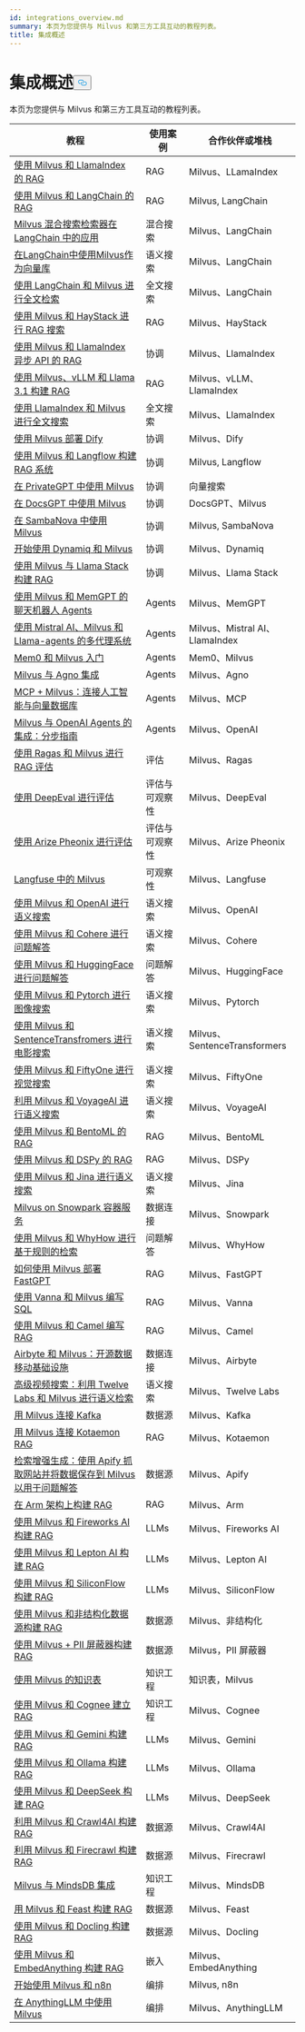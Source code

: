```yaml
---
id: integrations_overview.md
summary: 本页为您提供与 Milvus 和第三方工具互动的教程列表。
title: 集成概述
---
```

<h1 id="Integrations-Overview" class="common-anchor-header">集成概述<button data-href="#Integrations-Overview" class="anchor-icon" translate="no">
      <svg translate="no"
        aria-hidden="true"
        focusable="false"
        height="20"
        version="1.1"
        viewBox="0 0 16 16"
        width="16"
      >
        <path
          fill="#0092E4"
          fill-rule="evenodd"
          d="M4 9h1v1H4c-1.5 0-3-1.69-3-3.5S2.55 3 4 3h4c1.45 0 3 1.69 3 3.5 0 1.41-.91 2.72-2 3.25V8.59c.58-.45 1-1.27 1-2.09C10 5.22 8.98 4 8 4H4c-.98 0-2 1.22-2 2.5S3 9 4 9zm9-3h-1v1h1c1 0 2 1.22 2 2.5S13.98 12 13 12H9c-.98 0-2-1.22-2-2.5 0-.83.42-1.64 1-2.09V6.25c-1.09.53-2 1.84-2 3.25C6 11.31 7.55 13 9 13h4c1.45 0 3-1.69 3-3.5S14.5 6 13 6z"
        ></path>
      </svg>
    </button></h1><p>本页为您提供与 Milvus 和第三方工具互动的教程列表。</p>
<table>
<thead>
<tr><th>教程</th><th>使用案例</th><th>合作伙伴或堆栈</th></tr>
</thead>
<tbody>
<tr><td><a href="/docs/zh/integrate_with_llamaindex.md">使用 Milvus 和 LlamaIndex 的 RAG</a></td><td>RAG</td><td>Milvus、LLamaIndex</td></tr>
<tr><td><a href="/docs/zh/integrate_with_langchain.md">使用 Milvus 和 LangChain 的 RAG</a></td><td>RAG</td><td>Milvus, LangChain</td></tr>
<tr><td><a href="/docs/zh/milvus_hybrid_search_retriever.md">Milvus 混合搜索检索器在 LangChain 中的应用</a></td><td>混合搜索</td><td>Milvus、LangChain</td></tr>
<tr><td><a href="/docs/zh/basic_usage_langchain.md">在LangChain中使用Milvus作为向量库</a></td><td>语义搜索</td><td>Milvus、LangChain</td></tr>
<tr><td><a href="/docs/zh/full_text_search_with_langchain.md">使用 LangChain 和 Milvus 进行全文检索</a></td><td>全文搜索</td><td>Milvus、LangChain</td></tr>
<tr><td><a href="/docs/zh/integrate_with_haystack.md">使用 Milvus 和 HayStack 进行 RAG 搜索</a></td><td>RAG</td><td>Milvus、HayStack</td></tr>
<tr><td><a href="/docs/zh/llamaindex_milvus_async.md">使用 Milvus 和 LlamaIndex 异步 API 的 RAG</a></td><td>协调</td><td>Milvus、LlamaIndex</td></tr>
<tr><td><a href="/docs/zh/milvus_rag_with_vllm.md">使用 Milvus、vLLM 和 Llama 3.1 构建 RAG</a></td><td>RAG</td><td>Milvus、vLLM、LlamaIndex</td></tr>
<tr><td><a href="/docs/zh/llamaindex_milvus_full_text_search.md">使用 LlamaIndex 和 Milvus 进行全文搜索</a></td><td>全文搜索</td><td>Milvus、LlamaIndex</td></tr>
<tr><td><a href="/docs/zh/dify_with_milvus.md">使用 Milvus 部署 Dify</a></td><td>协调</td><td>Milvus、Dify</td></tr>
<tr><td><a href="/docs/zh/rag_with_langflow.md">使用 Milvus 和 Langflow 构建 RAG 系统</a></td><td>协调</td><td>Milvus, Langflow</td></tr>
<tr><td><a href="/docs/zh/use_milvus_in_private_gpt.md">在 PrivateGPT 中使用 Milvus</a></td><td>协调</td><td>向量搜索</td></tr>
<tr><td><a href="/docs/zh/use_milvus_in_docsgpt.md">在 DocsGPT 中使用 Milvus</a></td><td>协调</td><td>DocsGPT、Milvus</td></tr>
<tr><td><a href="/docs/zh/use_milvus_with_sambanova.md">在 SambaNova 中使用 Milvus</a></td><td>协调</td><td>Milvus, SambaNova</td></tr>
<tr><td><a href="/docs/zh/milvus_rag_with_dynamiq.md">开始使用 Dynamiq 和 Milvus</a></td><td>协调</td><td>Milvus、Dynamiq</td></tr>
<tr><td><a href="/docs/zh/llama_stack_with_milvus.md">使用 Milvus 与 Llama Stack 构建 RAG</a></td><td>协调</td><td>Milvus、Llama Stack</td></tr>
<tr><td><a href="/docs/zh/integrate_with_memgpt.md">使用 Milvus 和 MemGPT 的聊天机器人 Agents</a></td><td>Agents</td><td>Milvus、MemGPT</td></tr>
<tr><td><a href="/docs/zh/llama_agents_metadata.md">使用 Mistral AI、Milvus 和 Llama-agents 的多代理系统</a></td><td>Agents</td><td>Milvus、Mistral AI、LlamaIndex</td></tr>
<tr><td><a href="/docs/zh/quickstart_mem0_with_milvus.md">Mem0 和 Milvus 入门</a></td><td>Agents</td><td>Mem0、Milvus</td></tr>
<tr><td><a href="/docs/zh/integrate_with_agno.md">Milvus 与 Agno 集成</a></td><td>Agents</td><td>Milvus、Agno</td></tr>
<tr><td><a href="/docs/zh/milvus_and_mcp.md">MCP + Milvus：连接人工智能与向量数据库</a></td><td>Agents</td><td>Milvus、MCP</td></tr>
<tr><td><a href="/docs/zh/openai_agents_milvus.md">Milvus 与 OpenAI Agents 的集成：分步指南</a></td><td>Agents</td><td>Milvus、OpenAI</td></tr>
<tr><td><a href="/docs/zh/integrate_with_ragas.md">使用 Ragas 和 Milvus 进行 RAG 评估</a></td><td>评估</td><td>Milvus、Ragas</td></tr>
<tr><td><a href="/docs/zh/evaluation_with_deepeval.md">使用 DeepEval 进行评估</a></td><td>评估与可观察性</td><td>Milvus、DeepEval</td></tr>
<tr><td><a href="/docs/zh/evaluation_with_phoenix.md">使用 Arize Pheonix 进行评估</a></td><td>评估与可观察性</td><td>Milvus、Arize Pheonix</td></tr>
<tr><td><a href="/docs/zh/integrate_with_langfuse.md">Langfuse 中的 Milvus</a></td><td>可观察性</td><td>Milvus、Langfuse</td></tr>
<tr><td><a href="/docs/zh/integrate_with_openai.md">使用 Milvus 和 OpenAI 进行语义搜索</a></td><td>语义搜索</td><td>Milvus、OpenAI</td></tr>
<tr><td><a href="/docs/zh/integrate_with_cohere.md">使用 Milvus 和 Cohere 进行问题解答</a></td><td>语义搜索</td><td>Milvus、Cohere</td></tr>
<tr><td><a href="/docs/zh/integrate_with_hugging-face.md">使用 Milvus 和 HuggingFace 进行问题解答</a></td><td>问题解答</td><td>Milvus、HuggingFace</td></tr>
<tr><td><a href="/docs/zh/integrate_with_pytorch.md">使用 Milvus 和 Pytorch 进行图像搜索</a></td><td>语义搜索</td><td>Milvus、Pytorch</td></tr>
<tr><td><a href="/docs/zh/integrate_with_sentencetransformers.md">使用 Milvus 和 SentenceTransfromers 进行电影搜索</a></td><td>语义搜索</td><td>Milvus、SentenceTransformers</td></tr>
<tr><td><a href="/docs/zh/integrate_with_voxel51.md">使用 Milvus 和 FiftyOne 进行视觉搜索</a></td><td>语义搜索</td><td>Milvus、FiftyOne</td></tr>
<tr><td><a href="/docs/zh/integrate_with_voyageai.md">利用 Milvus 和 VoyageAI 进行语义搜索</a></td><td>语义搜索</td><td>Milvus、VoyageAI</td></tr>
<tr><td><a href="/docs/zh/integrate_with_bentoml.md">使用 Milvus 和 BentoML 的 RAG</a></td><td>RAG</td><td>Milvus、BentoML</td></tr>
<tr><td><a href="/docs/zh/integrate_with_dspy.md">使用 Milvus 和 DSPy 的 RAG</a></td><td>RAG</td><td>Milvus、DSPy</td></tr>
<tr><td><a href="/docs/zh/integrate_with_jina.md">使用 Milvus 和 Jina 进行语义搜索</a></td><td>语义搜索</td><td>Milvus、Jina</td></tr>
<tr><td><a href="/docs/zh/integrate_with_snowpark.md">Milvus on Snowpark 容器服务</a></td><td>数据连接</td><td>Milvus、Snowpark</td></tr>
<tr><td><a href="/docs/zh/integrate_with_whyhow.md">使用 Milvus 和 WhyHow 进行基于规则的检索</a></td><td>问题解答</td><td>Milvus、WhyHow</td></tr>
<tr><td><a href="/docs/zh/integrate_with_fastgpt.md">如何使用 Milvus 部署 FastGPT</a></td><td>RAG</td><td>Milvus、FastGPT</td></tr>
<tr><td><a href="/docs/zh/integrate_with_vanna.md">使用 Vanna 和 Milvus 编写 SQL</a></td><td>RAG</td><td>Milvus、Vanna</td></tr>
<tr><td><a href="/docs/zh/integrate_with_camel.md">使用 Milvus 和 Camel 编写 RAG</a></td><td>RAG</td><td>Milvus、Camel</td></tr>
<tr><td><a href="/docs/zh/integrate_with_airbyte.md">Airbyte 和 Milvus：开源数据移动基础设施</a></td><td>数据连接</td><td>Milvus、Airbyte</td></tr>
<tr><td><a href="/docs/zh/video_search_with_twelvelabs_and_milvus.md">高级视频搜索：利用 Twelve Labs 和 Milvus 进行语义检索</a></td><td>语义搜索</td><td>Milvus、Twelve Labs</td></tr>
<tr><td><a href="/docs/zh/kafka-connect-milvus.md">用 Milvus 连接 Kafka</a></td><td>数据源</td><td>Milvus、Kafka</td></tr>
<tr><td><a href="/docs/zh/kotaemon_with_milvus.md">用 Milvus 连接 Kotaemon RAG</a></td><td>RAG</td><td>Milvus、Kotaemon</td></tr>
<tr><td><a href="/docs/zh/apify_milvus_rag.md">检索增强生成：使用 Apify 抓取网站并将数据保存到 Milvus 以用于问题解答</a></td><td>数据源</td><td>Milvus、Apify</td></tr>
<tr><td><a href="/docs/zh/build_rag_on_arm.md">在 Arm 架构上构建 RAG</a></td><td>RAG</td><td>Milvus、Arm</td></tr>
<tr><td><a href="/docs/zh/build_RAG_with_milvus_and_fireworks.md">使用 Milvus 和 Fireworks AI 构建 RAG</a></td><td>LLMs</td><td>Milvus、Fireworks AI</td></tr>
<tr><td><a href="/docs/zh/build_RAG_with_milvus_and_lepton.md">使用 Milvus 和 Lepton AI 构建 RAG</a></td><td>LLMs</td><td>Milvus、Lepton AI</td></tr>
<tr><td><a href="/docs/zh/build_RAG_with_milvus_and_siliconflow.md">使用 Milvus 和 SiliconFlow 构建 RAG</a></td><td>LLMs</td><td>Milvus、SiliconFlow</td></tr>
<tr><td><a href="/docs/zh/rag_with_milvus_and_unstructured.md">使用 Milvus 和非结构化数据源构建 RAG</a></td><td>数据源</td><td>Milvus、非结构化</td></tr>
<tr><td><a href="/docs/zh/RAG_with_pii_and_milvus.md">使用 Milvus + PII 屏蔽器构建 RAG</a></td><td>数据源</td><td>Milvus，PII 屏蔽器</td></tr>
<tr><td><a href="/docs/zh/knowledge_table_with_milvus.md">使用 Milvus 的知识表</a></td><td>知识工程</td><td>知识表，Milvus</td></tr>
<tr><td><a href="/docs/zh/build_RAG_with_milvus_and_cognee.md">使用 Milvus 和 Cognee 建立 RAG</a></td><td>知识工程</td><td>Milvus、Cognee</td></tr>
<tr><td><a href="/docs/zh/build_RAG_with_milvus_and_gemini.md">使用 Milvus 和 Gemini 构建 RAG</a></td><td>LLMs</td><td>Milvus、Gemini</td></tr>
<tr><td><a href="/docs/zh/build_RAG_with_milvus_and_ollama.md">使用 Milvus 和 Ollama 构建 RAG</a></td><td>LLMs</td><td>Milvus、Ollama</td></tr>
<tr><td><a href="/docs/zh/build_RAG_with_milvus_and_deepseek.md">使用 Milvus 和 DeepSeek 构建 RAG</a></td><td>LLMs</td><td>Milvus、DeepSeek</td></tr>
<tr><td><a href="/docs/zh/build_RAG_with_milvus_and_crawl4ai.md">利用 Milvus 和 Crawl4AI 构建 RAG</a></td><td>数据源</td><td>Milvus、Crawl4AI</td></tr>
<tr><td><a href="/docs/zh/build_RAG_with_milvus_and_firecrawl.md">利用 Milvus 和 Firecrawl 构建 RAG</a></td><td>数据源</td><td>Milvus、Firecrawl</td></tr>
<tr><td><a href="/docs/zh/integration_with_mindsdb.md">Milvus 与 MindsDB 集成</a></td><td>知识工程</td><td>Milvus、MindsDB</td></tr>
<tr><td><a href="/docs/zh/build_RAG_with_milvus_and_feast.md">用 Milvus 和 Feast 构建 RAG</a></td><td>数据源</td><td>Milvus、Feast</td></tr>
<tr><td><a href="/docs/zh/build_RAG_with_milvus_and_docling.md">使用 Milvus 和 Docling 构建 RAG</a></td><td>数据源</td><td>Milvus、Docling</td></tr>
<tr><td><a href="/docs/zh/build_RAG_with_milvus_and_embedAnything.md">使用 Milvus 和 EmbedAnything 构建 RAG</a></td><td>嵌入</td><td>Milvus、EmbedAnything</td></tr>
<tr><td><a href="/docs/zh/milvus_and_n8n.md">开始使用 Milvus 和 n8n</a></td><td>编排</td><td>Milvus, n8n</td></tr>
<tr><td><a href="/docs/zh/use_milvus_in_anythingllm.md">在 AnythingLLM 中使用 Milvus</a></td><td>编排</td><td>Milvus、AnythingLLM</td></tr>
</tbody>
</table>
